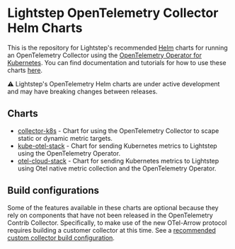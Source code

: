 # Lightstep OpenTelemetry Collector Helm Charts

This is the repository for Lightstep's recommended [Helm](https://helm.sh/) charts for running an OpenTelemetry Collector using the [OpenTelemetry Operator for Kubernetes](https://github.com/open-telemetry/opentelemetry-operator). You can find documentation and tutorials for how to use these charts [here](https://docs.lightstep.com/docs/ingest-prometheus).

⚠️ Lightstep's OpenTelemetry Helm charts are under active development and may have breaking changes between releases.

## Charts

* [collector-k8s](https://github.com/lightstep/prometheus-k8s-opentelemetry-collector/tree/main/charts/collector-k8s) - Chart for using the OpenTelemetry Collector to scape static or dynamic metric targets.
* [kube-otel-stack](https://github.com/lightstep/prometheus-k8s-opentelemetry-collector/tree/main/charts/kube-otel-stack) - Chart for sending Kubernetes metrics to Lightstep using the OpenTelemetry Operator.
* [otel-cloud-stack](https://github.com/lightstep/prometheus-k8s-opentelemetry-collector/tree/main/charts/otel-cloud-stack) - Chart for sending Kubernetes metrics to Lightstep using Otel native metric collection and the OpenTelemetry Operator.

## Build configurations

Some of the features available in these charts are optional because
they rely on components that have not been released in the
OpenTelemetry Contrib Collector.  Specifically, to make use of the new
OTel-Arrow protocol requires building a customer collector at this
time.  See a [recommended custom collector build configuration](./gateway-build.yaml).

